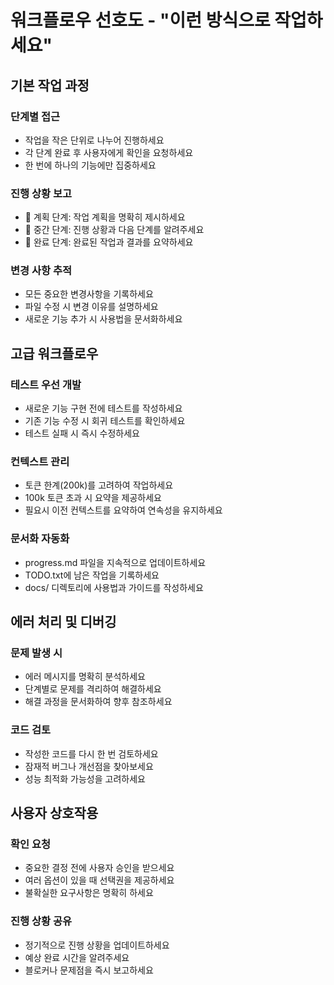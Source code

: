 # 워크플로우 선호도 - "이런 방식으로 작업하세요"

## 기본 작업 과정

### 단계별 접근

- 작업을 작은 단위로 나누어 진행하세요
- 각 단계 완료 후 사용자에게 확인을 요청하세요
- 한 번에 하나의 기능에만 집중하세요

### 진행 상황 보고

- 🦋 계획 단계: 작업 계획을 명확히 제시하세요
- 🐳 중간 단계: 진행 상황과 다음 단계를 알려주세요
- 🌟 완료 단계: 완료된 작업과 결과를 요약하세요

### 변경 사항 추적

- 모든 중요한 변경사항을 기록하세요
- 파일 수정 시 변경 이유를 설명하세요
- 새로운 기능 추가 시 사용법을 문서화하세요

## 고급 워크플로우

### 테스트 우선 개발

- 새로운 기능 구현 전에 테스트를 작성하세요
- 기존 기능 수정 시 회귀 테스트를 확인하세요
- 테스트 실패 시 즉시 수정하세요

### 컨텍스트 관리

- 토큰 한계(200k)를 고려하여 작업하세요
- 100k 토큰 초과 시 요약을 제공하세요
- 필요시 이전 컨텍스트를 요약하여 연속성을 유지하세요

### 문서화 자동화

- progress.md 파일을 지속적으로 업데이트하세요
- TODO.txt에 남은 작업을 기록하세요
- docs/ 디렉토리에 사용법과 가이드를 작성하세요

## 에러 처리 및 디버깅

### 문제 발생 시

- 에러 메시지를 명확히 분석하세요
- 단계별로 문제를 격리하여 해결하세요
- 해결 과정을 문서화하여 향후 참조하세요

### 코드 검토

- 작성한 코드를 다시 한 번 검토하세요
- 잠재적 버그나 개선점을 찾아보세요
- 성능 최적화 가능성을 고려하세요

## 사용자 상호작용

### 확인 요청

- 중요한 결정 전에 사용자 승인을 받으세요
- 여러 옵션이 있을 때 선택권을 제공하세요
- 불확실한 요구사항은 명확히 하세요

### 진행 상황 공유

- 정기적으로 진행 상황을 업데이트하세요
- 예상 완료 시간을 알려주세요
- 블로커나 문제점을 즉시 보고하세요
